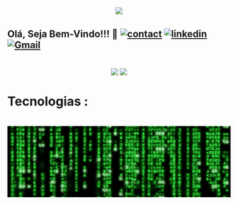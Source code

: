 <div height= "100em" align="center">
<img src="https://github.com/LeandroDukievicz/LeandroDukievicz/blob/main/The_matrix.gif"/>
  </div>
  

##                    Olá, Seja Bem-Vindo!!!  🖖                [![contact](https://img.shields.io/badge/WhatsApp-25D366?style=for-the-badge&logo=whatsapp&logoColor=white)](https://api.whatsapp.com/send?phone=5544920010649&text=Ol%C3%A1%20%2C%20tudo%20bem%20%3F)     [![linkedin](https://img.shields.io/badge/LinkedIn-0077B5?style=for-the-badge&logo=linkedin&logoColor=white)](https://www.linkedin.com/in/leandro-dukievicz-02b993218/)    [![Gmail](https://img.shields.io/badge/Gmail-D14836?style=for-the-badge&logo=gmail&logoColor=white)](mailto:leandrodukievicz1718@gmail.com)


#

<div align="center">
<img height = "180em" src="https://github-readme-stats.vercel.app/api?username=LeandroDukievicz&show_icons=true&theme=merko"/>
  <img height = "180em" src="https://github-readme-stats.vercel.app/api/top-langs/?username=LeandroDukievicz&layout=demo)](https://github.com/anuraghazra/github-readme-stats"/>
</div>
  
#
#  Tecnologias :
#

<div height= "20em" align="center">
<img src="https://github.com/LeandroDukievicz/LeandroDukievicz/blob/main/matrix.gif"/>
  </div>
  



